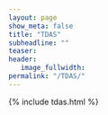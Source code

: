 ```yaml
---
layout: page
show_meta: false
title: "TDAS"
subheadline: ""
teaser: 
header:
   image_fullwidth: 
permalink: "/TDAS/"
---
```


{% include tdas.html %}
